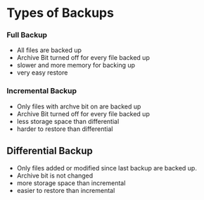 # Types of Backups


### Full Backup
- All files are backed up
- Archive Bit turned off for every file backed up
- slower and more memory for backing up
- very easy restore


### Incremental Backup
- Only files with archve bit on are backed up
- Archive Bit turned off for every file backed up
- less storage space than differential
- harder to restore than differential

## Differential Backup
- Only files added or modified since last backup are backed up.
- Archive bit is not changed
- more storage space than incremental
- easier to restore than incremental
